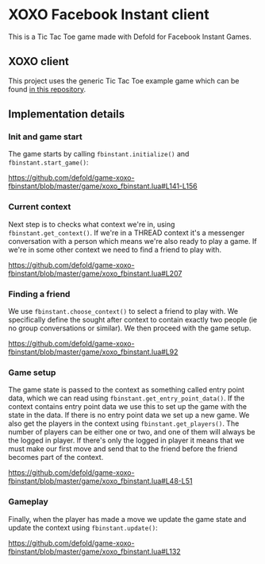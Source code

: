 # XOXO Facebook Instant client
This is a Tic Tac Toe game made with Defold for Facebook Instant Games.

## XOXO client
This project uses the generic Tic Tac Toe example game which can be found [in this repository](https://www.github.com/defold/game-xoxo).

## Implementation details

### Init and game start
The game starts by calling `fbinstant.initialize()` and `fbinstant.start_game()`:

https://github.com/defold/game-xoxo-fbinstant/blob/master/game/xoxo_fbinstant.lua#L141-L156

### Current context
Next step is to checks what context we're in, using `fbinstant.get_context()`. If we're in a THREAD context it's a messenger conversation with a person which means we're also ready to play a game. If we're in some other context we need to find a friend to play with.

https://github.com/defold/game-xoxo-fbinstant/blob/master/game/xoxo_fbinstant.lua#L207


### Finding a friend
We use `fbinstant.choose_context()` to select a friend to play with. We specifically define the sought after context to contain exactly two people (ie no group conversations or similar). We then proceed with the game setup.

https://github.com/defold/game-xoxo-fbinstant/blob/master/game/xoxo_fbinstant.lua#L92


### Game setup
The game state is passed to the context as something called entry point data, which we can read using `fbinstant.get_entry_point_data()`. If the context contains entry point data we use this to set up the game with the state in the data. If there is no entry point data we set up a new game. We also get the players in the context using `fbinstant.get_players()`. The number of players can be either one or two, and one of them will always be the logged in player. If there's only the logged in player it means that we must make our first move and send that to the friend before the friend becomes part of the context.

https://github.com/defold/game-xoxo-fbinstant/blob/master/game/xoxo_fbinstant.lua#L48-L51

### Gameplay
Finally, when the player has made a move we update the game state and update the context using `fbinstant.update()`:

https://github.com/defold/game-xoxo-fbinstant/blob/master/game/xoxo_fbinstant.lua#L132
